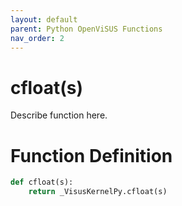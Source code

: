 ```yaml
---
layout: default
parent: Python OpenViSUS Functions
nav_order: 2
---
```


# cfloat(s)

Describe function here.

# Function Definition

```python
def cfloat(s):
    return _VisusKernelPy.cfloat(s)
```